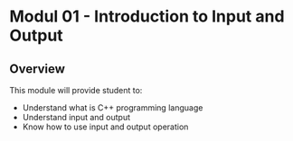 # Modul 01 - Introduction to Input and Output

## Overview
This module will provide student to:
* Understand what is C++ programming language
* Understand input and output
* Know how to use input and output operation

